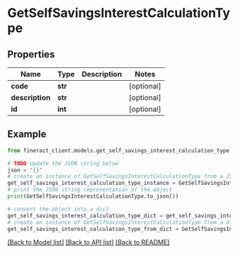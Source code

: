# GetSelfSavingsInterestCalculationType


## Properties

Name | Type | Description | Notes
------------ | ------------- | ------------- | -------------
**code** | **str** |  | [optional] 
**description** | **str** |  | [optional] 
**id** | **int** |  | [optional] 

## Example

```python
from fineract_client.models.get_self_savings_interest_calculation_type import GetSelfSavingsInterestCalculationType

# TODO update the JSON string below
json = "{}"
# create an instance of GetSelfSavingsInterestCalculationType from a JSON string
get_self_savings_interest_calculation_type_instance = GetSelfSavingsInterestCalculationType.from_json(json)
# print the JSON string representation of the object
print(GetSelfSavingsInterestCalculationType.to_json())

# convert the object into a dict
get_self_savings_interest_calculation_type_dict = get_self_savings_interest_calculation_type_instance.to_dict()
# create an instance of GetSelfSavingsInterestCalculationType from a dict
get_self_savings_interest_calculation_type_from_dict = GetSelfSavingsInterestCalculationType.from_dict(get_self_savings_interest_calculation_type_dict)
```
[[Back to Model list]](../README.md#documentation-for-models) [[Back to API list]](../README.md#documentation-for-api-endpoints) [[Back to README]](../README.md)


